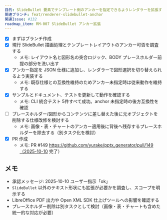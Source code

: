 ```yaml
---
目的: SlideBullet 要素でテンプレート側のアンカーを指定できるようレンダラーを拡張する
関連ブランチ: feat/renderer-slidebullet-anchor
関連Issue: #132
roadmap_item: RM-007 SlideBullet アンカー拡張
---
```


- [x] まずはブランチ作成
- [x] 現行 SlideBullet 描画処理とテンプレートレイアウトのアンカー可否を調査する
  - メモ: レイアウト名と図形名の突合ロジック、BODY プレースホルダー前提の部分を洗い出す
- [x] アンカー指定を JSON 仕様に追加し、レンダラーで図形選択を切り替えられるよう実装する
  - メモ: 既存仕様との互換性維持のためアンカー未指定時は従来動作を維持する
- [x] サンプルとドキュメント、テストを更新して動作を確認する
  - メモ: CLI 統合テスト 5件すべて成功。anchor 未指定時の後方互換性を確認
- [ ] プレースホルダー/図形からコンテンツに差し替えた後に元オブジェクトを削除する仕様改修を検討する
  - メモ: 画像・表・チャートのアンカー適用後に背後へ残存するプレースホルダーを除去する（別タスク化を検討）
- [x] PR 作成
  - メモ: PR #149 https://github.com/yurake/pptx_generator/pull/149（2025-10-10 完了）

## メモ
- 承認メッセージ: 2025-10-10 ユーザー指示「ok」
- `SlideBullet` 以外のテキスト形状にも拡張が必要かを調査し、スコープを明示する
- LibreOffice PDF 出力や Open XML SDK 仕上げツールへの影響を確認する
- プレースホルダー削除は別タスクとして検討（画像・表・チャートも含めた統一的な対応が必要）
